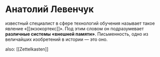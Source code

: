 # Анатолий Левенчук
известный специалист в сфере технологий обучения называет такое явление «[[экзокортекс]]». Под этим словом он подразумевает **различные системы «внешней памяти»**. Письменность, одно из величайших изобретений в истории — это оно.

also: [[Zettelkasten]]
